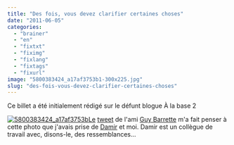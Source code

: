 ```yaml
---
title: "Des fois, vous devez clarifier certaines choses"
date: "2011-06-05"
categories: 
  - "brainer"
  - "en"
  - "fixtxt"
  - "fiximg"
  - "fixlang"
  - "fixtags"
  - "fixurl"
image: "5800383424_a17af3753b1-300x225.jpg"
slug: "des-fois-vous-devez-clarifier-certaines-choses"
---
```


Ce billet a été initialement rédigé sur le défunt blogue À la base 2

[![](images/5800383424_a17af3753b1-300x225.jpg "5800383424_a17af3753b")Le](https://www.flickr.com/photos/fredericharper/5800383424/sizes/z/in/photostream/) [tweet](https://twitter.com/#!/guybarrette/statuses/77384917754978304) de l'ami [Guy Barrette](https://guy.dotnet-expertise.com/) m'a fait penser à cette photo que j'avais prise de [Damir](https://twitter.com/#!/DamirB) et moi. Damir est un collègue de travail avec, disons-le, des ressemblances...

